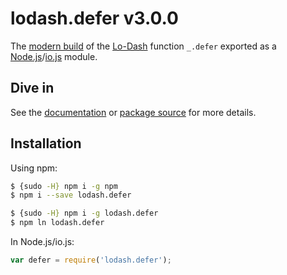 # lodash.defer v3.0.0

The [modern build](https://github.com/lodash/lodash/wiki/Build-Differences) of the [Lo-Dash](https://lodash.com/) function `_.defer` exported as a [Node.js](http://nodejs.org/)/[io.js](https://iojs.org/) module.

## Dive in

See the [documentation](https://lodash.com/docs#defer) or [package source](https://github.com/lodash/lodash/blob/3.0.0-npm-packages/lodash.defer/index.js) for more details.

## Installation

Using npm:

```bash
$ {sudo -H} npm i -g npm
$ npm i --save lodash.defer

$ {sudo -H} npm i -g lodash.defer
$ npm ln lodash.defer
```

In Node.js/io.js:

```js
var defer = require('lodash.defer');
```
